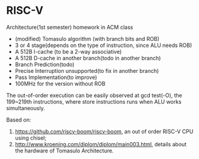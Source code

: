 # RISC-V
Architecture(1st semester) homework in ACM class

* (modified) Tomasulo algorithm (with branch bits and ROB)
* 3 or 4 stage(depends on the type of instruction, since ALU needs ROB)
* A 512B I-cache (to be a 2-way associative)
* A 512B D-cache in another branch(todo in another branch)
* Branch Prediction(todo)
* Precise Interruption unsupported(to fix in another branch)
* Pass Implementation(to improve)
* 100MHz for the version without ROB

The out-of-order execution can be easily observed at gcd test(-O), the 199~219th instructions, where store instructions runs when ALU works simultaneously. 

Based on:

1. https://github.com/riscv-boom/riscv-boom, an out of order RISC-V CPU using chisel;
2. http://www.kroening.com/diplom/diplom/main003.html, details about the hardware of Tomasulo Architecture.